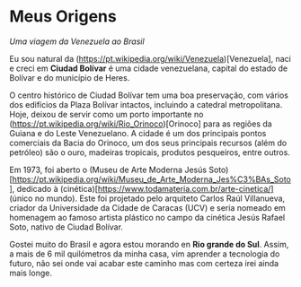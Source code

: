 # Meus Origens
*Uma viagem da Venezuela ao Brasil*

Eu sou natural da (https://pt.wikipedia.org/wiki/Venezuela)[Venezuela], naci e creci em **Ciudad Bolívar** é uma cidade venezuelana, capital do estado de Bolívar e do município de Heres.

O centro histórico de Ciudad Bolívar tem uma boa preservação, com vários dos edifícios da Plaza Bolívar intactos, incluindo a catedral metropolitana. Hoje, deixou de servir como um porto importante no (https://pt.wikipedia.org/wiki/Rio_Orinoco)[Orinoco] para as regiões da Guiana e do Leste Venezuelano. A cidade é um dos principais pontos comerciais da Bacia do Orinoco, um dos seus principais recursos (além do petróleo) são o ouro, madeiras tropicais, produtos pesqueiros, entre outros.

Em 1973, foi aberto o (Museu de Arte Moderna Jesús Soto)[https://pt.wikipedia.org/wiki/Museu_de_Arte_Moderna_Jes%C3%BAs_Soto], dedicado à (cinética)[https://www.todamateria.com.br/arte-cinetica/] (único no mundo). Este foi projetado pelo arquiteto Carlos Raúl Villanueva, criador da Universidade da Cidade de Caracas (UCV) e seria nomeado em homenagem ao famoso artista plástico no campo da cinética Jesús Rafael Soto, nativo de Ciudad Bolívar. 

Gostei muito do Brasil e agora estou morando en **Rio grande do Sul**. Assim, a mais de 6 mil quilómetros da minha casa, vim aprender a tecnologia do futuro, não sei onde vai acabar este caminho mas com certeza irei ainda mais longe.
